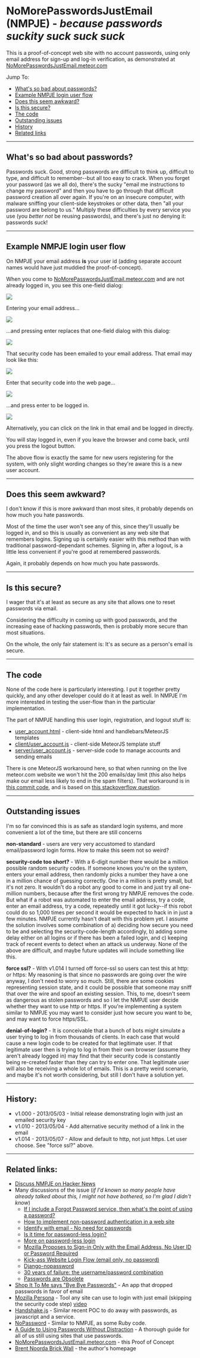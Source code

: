 NoMorePasswordsJustEmail (NMPJE) - _because passwords suckity suck suck suck_
========================

This is a proof-of-concept web site with no account passwords, using only email address for
sign-up and log-in verification, as demonstrated at [NoMorePasswordsJustEmail.meteor.com](http://NoMorePasswordsJustEmail.meteor.com/)

Jump To:

* [What's so bad about passwords?](#whats-so-bad)
* [Example NMPJE login user flow](#example-flow)
* [Does this seem awkward?](#awkward)
* [Is this secure?](#is-secure)
* [The code](#code)
* [Outstanding issues](#issues)
* [History](#history)
* [Related links](#links)

------------------------------------------------------------------------------

<a name="whats-so-bad"></a>
## What's so bad about passwords?

Passwords suck. Good, strong passwords are difficult to think up,
difficult to type,
and difficult to remember--but all too easy to crack.
When you forget your password (as we all do), there's the sucky "email me instructions to
change my password" and then you have to go through that difficult password creation all over again.
If you're on an insecure computer, with malware sniffing your client-side keystrokes or other data,
then "all your password are belong to us."
Multiply these difficulties by every service you use (you _better not_ be reusing passwords), and there's
just no denying it: passwords suck!

------------------------------------------------------------------------------

<a name="example-flow"></a>
## Example NMPJE login user flow

On NMPJE your email address **is** your user id (adding separate account names would have just muddied
the proof-of-concept).

When you come to [NoMorePasswordsJustEmail.meteor.com](http://nomorepasswordsjustemail.meteor.com/) and are not already logged in, you see this one-field dialog:

![](http://dl.dropboxusercontent.com/u/41075/NoMorePasswordsJustEmail/get_email.png)

Entering your email address...

![](http://dl.dropboxusercontent.com/u/41075/NoMorePasswordsJustEmail/enter_email.png)

...and pressing enter replaces that one-field dialog with this dialog:

![](http://dl.dropboxusercontent.com/u/41075/NoMorePasswordsJustEmail/get_code.png)

That security code has been emailed to your email address. That email may look like this:

![](http://dl.dropboxusercontent.com/u/41075/NoMorePasswordsJustEmail/email.png)

Enter that security code into the web page...

![](http://dl.dropboxusercontent.com/u/41075/NoMorePasswordsJustEmail/enter_code.png)

...and press enter to be logged in.

![](http://dl.dropboxusercontent.com/u/41075/NoMorePasswordsJustEmail/logged_in.png)

Alternatively, you can click on the link in that email and be logged in directly.

You will stay logged in, even if you leave the browser and come back, until you press
the logout button.

The above flow is exactly the same for new users registering for the system, with only slight
wording changes so they're aware this is a new user account.

------------------------------------------------------------------------------

<a name="awkward"></a>
## Does this seem awkward?

I don't know if this is more awkward than most sites, it probably depends on how much you hate passwords.

Most of the time the user won't see any of this, since they'll usually be logged in, and so this
is usually as convenient as any web site that remembers logins. Signing up is certainly easier
with this method than with traditional password-dependant
schemes. Signing in, after a logout, is a little less convenient if you're good at remembered
passwords.

Again, it probably depends on how much you hate passwords.

------------------------------------------------------------------------------

<a name="is-secure"></a>
## Is this secure?

I wager that it's at least as secure as any site that allows one to reset passwords via email.

Considering the difficulty in coming up with good passwords, and the increasing ease of hacking
passwords, then is probably more secure than most situations.

On the whole, the only fair statement is: It's as secure as a person's email is secure.

------------------------------------------------------------------------------

<a name="code"></a>
## The code

None of the code here is particularly interesting. I put it together pretty quickly, and any
other developer could do it at least as well. In NMPJE I'm more interested in testing the
user-flow than in the particular implementation.

The part of NMPJE handling this user login, registration, and logout stuff is:

* [user_account.html](https://github.com/BrentNoorda/NoMorePasswordsJustEmail/blob/master/client/user_account/user_account.html) -
client-side html and handlebars/MeteorJS templates
* [client/user_account.js](https://github.com/BrentNoorda/NoMorePasswordsJustEmail/blob/master/client/user_account/user_account.js) -
client-side MeteorJS template stuff
* [server/user_account.js](https://github.com/BrentNoorda/NoMorePasswordsJustEmail/blob/master/server/user_account.js) -
server-side code to manage accounts and sending emails

There is one MeteorJS workaround here, so that when running on the live meteor.com website we won't hit
the 200 emails/day limit (this also helps make our email less likely to end in the spam filters). That workaround
is in [this commit code](https://github.com/BrentNoorda/NoMorePasswordsJustEmail/commit/381a994513ba71a0dc7c21d1019f439b382cf5ca),
 and is based on [this stackoverflow question](http://stackoverflow.com/questions/20337309/meteor-deploy-mail-url-not-being-set).

------------------------------------------------------------------------------

<a name="issues"></a>
## Outstanding issues

I'm so far convinced this is as safe as standard login systems, and more convenient a lot of
the time, but there are still concerns

**non-standard** - users are very very accustomed to standard email/password login forms. How to make
this seem not so weird?

**security-code too short?** - With a 6-digit number there would be a million possible random security
codes. If someone knows you're on the system, enters your email address, then randomly picks a number they
have a one in a million chance of guessing correctly. One in a million is pretty small, but it's
not zero. It wouldn't do a robot any good to come in and just try all one-million numbers, because
after the first wrong try NMPJE removes the code. But what if a robot was automated to enter the email
address, try a code, enter an email address, try a code, repeatedly until it got lucky--if this robot
could do so 1,000 times per second it would be expected to hack in in just a few minutes. NMPJE currently
hasn't dealt with this problem yet. I assume the solution involves some combination of a) deciding how
secure you need to be and selecting the security-code-length accordingly, b) adding some delay either
on all logins or if there has been a failed login, and c) keeping track of recent events to detect
when an attack us underway. None of the above are difficult, and maybe future updates will include
something like this.

**force ssl?** - With v1.014 I turned off force-ssl so users can test this at http: or https: My reasoning
is that since no passwords are going over the wire anyway, I don't need to worry so much. Still, there
are some cookies representing session state, and it could be possible that someone may sniff that
over the wire and spoof an existing session. This, to me, doesn't seem as dangerous as stolen
passwords and so I let the NMPJE user decide whether they want to use http or https. If you're implementing
a system similar to NMPJE you may want to consider just how secure you want to be, and may want to
force https/SSL.

**denial-of-login?** - It is conceivable that a bunch of bots might simulate a user trying to log
in from thousands of clients. In each case that would cause a new login code to be created for that
legitimate user. If that legitimate user then is trying to log in from their own browser (assume they
aren't already logged in) may find that their security code is constantly being re-created faster than
they can try to enter one. That legitimate user will also be receiving a whole lot of emails. This is
a pretty weird scenario, and maybe it's not worth considering, but still I don't have a solution yet.

------------------------------------------------------------------------------

<a name="history"></a>
## History:

* v1.000 - 2013/05/03 - Initial release demonstrating login with just an emailed security key
* v1.010 - 2013/05/04 - Add alternative security method of a link in the email
* v1.014 - 2013/05/07 - Allow and default to http, not just https. Let user choose. See "force ssl?" above.

------------------------------------------------------------------------------

<a name="links"></a>
## Related links:

* [Discuss NMPJE on Hacker News](https://news.ycombinator.com/item?id=6847720)
* Many discussions of the issue (_if I'd known so many people have already talked about this, I might not have bothered, so I'm glad I didn't know_)
    - [If I include a Forgot Password service, then what's the point of using a password?](http://security.stackexchange.com/questions/12828/if-i-include-a-forgot-password-service-then-whats-the-point-of-using-a-passwor)
    - [How to implement non-password authentication in a web site](http://security.stackexchange.com/questions/4009/how-to-implement-non-password-authentication-in-a-web-site)
    - [Identify with email - No need for passwords](https://medium.com/p/d6509aa3c60b)
    - [Is it time for password-less login?](http://notes.xoxco.com/post/27999787765/is-it-time-for-password-less-login)
    - [More on password-less login](http://notes.xoxco.com/post/28288684632/more-on-password-less-login)
    - [Mozilla Proposes to Sign-in Only with the Email Address, No User ID or Password Required](http://www.infoq.com/news/2011/07/BrowserID)
    - [Kick-ass Website Login Flow (email only, no password)](http://www.therealtomrose.com/kick-ass-website-login-flow-email-only-no-password/)
    - [Django-nopassword](http://relekang.github.io/django-nopassword/)
    - [30 years of failure: the username/password combination](http://arstechnica.com/business/2009/10/30-years-of-failure-the-user-namepassword-combination/)
    - [Passwords are Obsolete](https://medium.com/cyber-security/passwords-are-obsolete-9ed56d483eb)
* [Shop It To Me says "Bye Bye Passwords"](http://blog.shopittome.com/2014/05/29/bye-bye-passwords/) - An app that dropped passwords in favor of email
* [Mozilla Persona](https://login.persona.org/) - Tool any site can use to login with just email (skipping the security code step) [video](https://www.youtube.com/watch?v=nJff23UdNAI)
* [Handshake.js](http://sendgrid.com/blog/lets-deprecate-password-email-authentication/) - Similar recent POC to do away with passwords, as javascript and a service.
* [NoPassword](http://nopassword.alexsmolen.com/) - Similar to NMPJE, as some Ruby code.
* [A Guide to Using Passwords Without Distraction](http://www.filterjoe.com/2011/04/14/passwords-guide-without-distraction/) - A thorough guide for all of us still using sites that use passwords.
* [NoMorePasswordsJustEmail.meteor.com](http://NoMorePasswordsJustEmail.meteor.com/) - this Proof of Concept
* [Brent Noorda Brick Wall](http://www.brent-noorda.com/) - the author's homepage
